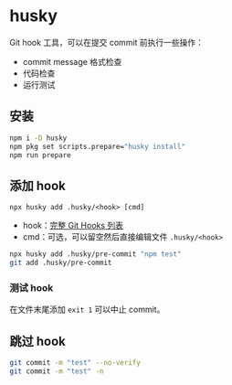 # husky

Git hook 工具，可以在提交 commit 前执行一些操作：

- commit message 格式检查
- 代码检查
- 运行测试

## 安装

```sh
npm i -D husky
npm pkg set scripts.prepare="husky install"
npm run prepare
```

## 添加 hook

`npx husky add .husky/<hook> [cmd]`

- hook：[完整 Git Hooks 列表](https://git-scm.com/docs/githooks)
- cmd：可选，可以留空然后直接编辑文件 `.husky/<hook>`

```sh
npx husky add .husky/pre-commit "npm test"
git add .husky/pre-commit
```

### 测试 hook

在文件末尾添加 `exit 1` 可以中止 commit。

## 跳过 hook

```sh
git commit -m "test" --no-verify
git commit -m "test" -n
```
